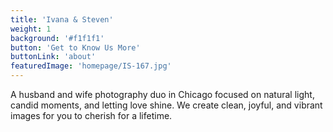 ```yaml
---
title: 'Ivana & Steven'
weight: 1
background: '#f1f1f1'
button: 'Get to Know Us More'
buttonLink: 'about'
featuredImage: 'homepage/IS-167.jpg'
---
```


A husband and wife photography duo in Chicago focused on natural light, candid moments, and letting love shine. We create clean, joyful, and vibrant images for you to cherish for a lifetime.
